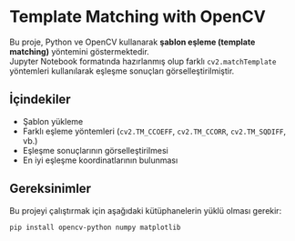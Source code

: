 # Template Matching with OpenCV

Bu proje, Python ve OpenCV kullanarak **şablon eşleme (template matching)** yöntemini göstermektedir.  
Jupyter Notebook formatında hazırlanmış olup farklı `cv2.matchTemplate` yöntemleri kullanılarak eşleşme sonuçları görselleştirilmiştir.

## İçindekiler
- Şablon yükleme
- Farklı eşleme yöntemleri (`cv2.TM_CCOEFF`, `cv2.TM_CCORR`, `cv2.TM_SQDIFF`, vb.)
- Eşleşme sonuçlarının görselleştirilmesi
- En iyi eşleşme koordinatlarının bulunması

##  Gereksinimler
Bu projeyi çalıştırmak için aşağıdaki kütüphanelerin yüklü olması gerekir:

```bash
pip install opencv-python numpy matplotlib
